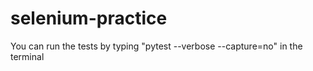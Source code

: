 # selenium-practice

You can run the tests by typing "pytest --verbose --capture=no" in the terminal
